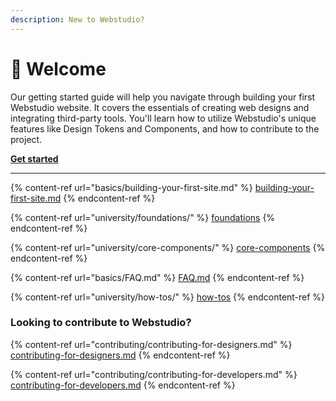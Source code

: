 ```yaml
---
description: New to Webstudio?
---
```


# 👋 Welcome

Our getting started guide will help you navigate through building your first Webstudio website. It covers the essentials of creating web designs and integrating third-party tools. You'll learn how to utilize Webstudio's unique features like Design Tokens and Components, and how to contribute to the project.

[**Get started**](basics/building-your-first-site.md)

***

{% content-ref url="basics/building-your-first-site.md" %}
[building-your-first-site.md](basics/building-your-first-site.md)
{% endcontent-ref %}

{% content-ref url="university/foundations/" %}
[foundations](university/foundations/)
{% endcontent-ref %}

{% content-ref url="university/core-components/" %}
[core-components](university/core-components/)
{% endcontent-ref %}

{% content-ref url="basics/FAQ.md" %}
[FAQ.md](basics/FAQ.md)
{% endcontent-ref %}

{% content-ref url="university/how-tos/" %}
[how-tos](university/how-tos/)
{% endcontent-ref %}

### Looking to contribute to Webstudio?

{% content-ref url="contributing/contributing-for-designers.md" %}
[contributing-for-designers.md](contributing/contributing-for-designers.md)
{% endcontent-ref %}

{% content-ref url="contributing/contributing-for-developers.md" %}
[contributing-for-developers.md](contributing/contributing-for-developers.md)
{% endcontent-ref %}
